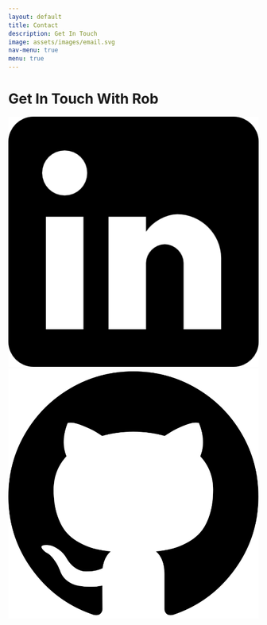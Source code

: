 ```yaml
---
layout: default
title: Contact
description: Get In Touch
image: assets/images/email.svg
nav-menu: true
menu: true
---
```


<div class="gap center" markdown="1">

# Get In Touch With Rob

<a href="https://www.linkedin.com/in/robmoffat"><img src="/assets/images/linked_in.png" class="contact"/></a>  <a href="http://github.com/robmoffat"><img src="/assets/images/github.svg"  class="contact"/></a>

</div>